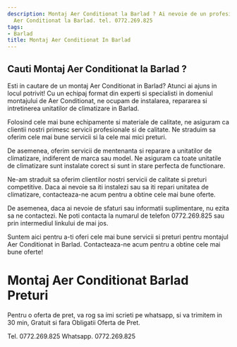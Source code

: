 ```yaml
---
description: Montaj Aer Conditionat la Barlad ? Ai nevoie de un profesionist in Montaj
  Aer Conditionat la Barlad. tel. 0772.269.825
tags:
- Barlad
title: Montaj Aer Conditionat In Barlad
---
```



## Cauti Montaj Aer Conditionat la Barlad ?

Esti in cautare de un montaj Aer Conditionat in Barlad? Atunci ai ajuns in locul potrivit! Cu un echipaj format din experti si specialisti in domeniul montajului de Aer Conditionat, ne ocupam de instalarea, repararea si intretinerea unitatilor de climatizare in Barlad. 

Folosind cele mai bune echipamente si materiale de calitate, ne asiguram ca clientii nostri primesc servicii profesionale si de calitate. Ne straduim sa oferim cele mai bune servicii si la cele mai mici preturi. 

De asemenea, oferim servicii de mentenanta si reparare a unitatilor de climatizare, indiferent de marca sau model. Ne asiguram ca toate unitatile de climatizare sunt instalate corect si sunt in stare perfecta de functionare. 

Ne-am straduit sa oferim clientilor nostri servicii de calitate si preturi competitive. Daca ai nevoie sa iti instalezi sau sa iti repari unitatea de climatizare, contacteaza-ne acum pentru a obtine cele mai bune oferte. 

De asemenea, daca ai nevoie de sfaturi sau informatii suplimentare, nu ezita sa ne contactezi. Ne poti contacta la numarul de telefon 0772.269.825 sau prin intermediul linkului de mai jos. 

Suntem aici pentru a-ti oferi cele mai bune servicii si preturi pentru montajul Aer Conditionat in Barlad. Contacteaza-ne acum pentru a obtine cele mai bune oferte!

# Montaj Aer Conditionat Barlad Preturi
Pentru o oferta de pret, va rog sa imi scrieti pe whatsapp, si va trimitem in 30 min, Gratuit si fara Obligatii Oferta de Pret.

Tel. 0772.269.825
Whatsapp. 0772.269.825